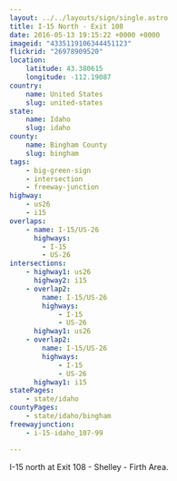 ```yaml
---
layout: ../../layouts/sign/single.astro
title: I-15 North - Exit 108
date: 2016-05-13 19:15:22 +0000 +0000
imageid: "4335119106344451123"
flickrid: "26978909520"
location:
    latitude: 43.380615
    longitude: -112.19087
country:
    name: United States
    slug: united-states
state:
    name: Idaho
    slug: idaho
county:
    name: Bingham County
    slug: bingham
tags:
    - big-green-sign
    - intersection
    - freeway-junction
highway:
    - us26
    - i15
overlaps:
    - name: I-15/US-26
      highways:
        - I-15
        - US-26
intersections:
    - highway1: us26
      highway2: i15
    - overlap2:
        name: I-15/US-26
        highways:
            - I-15
            - US-26
      highway1: us26
    - overlap2:
        name: I-15/US-26
        highways:
            - I-15
            - US-26
      highway1: i15
statePages:
    - state/idaho
countyPages:
    - state/idaho/bingham
freewayjunction:
    - i-15-idaho_107-99

---
```

I-15 north at Exit 108 - Shelley - Firth Area.